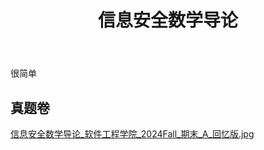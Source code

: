 ﻿---
title: 信息安全数学导论
dir:
  link: true
---

很简单

## 真题卷

[信息安全数学导论_软件工程学院_2024Fall_期末_A_回忆版.jpg](../res/%E8%BD%AF%E4%BB%B6%E5%B7%A5%E7%A8%8B%E5%AD%A6%E9%99%A2/%E4%BF%A1%E6%81%AF%E5%AE%89%E5%85%A8%E6%95%B0%E5%AD%A6%E5%AF%BC%E8%AE%BA/%E7%9C%9F%E9%A2%98%E5%8D%B7/%E4%BF%A1%E6%81%AF%E5%AE%89%E5%85%A8%E6%95%B0%E5%AD%A6%E5%AF%BC%E8%AE%BA_%E8%BD%AF%E4%BB%B6%E5%B7%A5%E7%A8%8B%E5%AD%A6%E9%99%A2_2024Fall_%E6%9C%9F%E6%9C%AB_A_%E5%9B%9E%E5%BF%86%E7%89%88.jpg)
